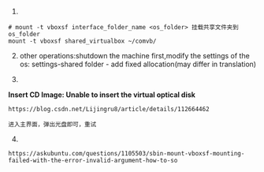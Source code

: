 1.

~~~
# mount -t vboxsf interface_folder_name <os_folder> 挂载共享文件夹到os_folder
mount -t vboxsf shared_virtualbox ~/comvb/
~~~


2.
    other operations:shutdown the machine first,modify the settings of the os:
	settings-shared folder - add fixed allocation(may differ in translation)

3.

**Insert CD Image: Unable to insert the virtual optical disk**

	https://blog.csdn.net/Lijingru8/article/details/112664462
	
	进入主界面，弹出光盘即可，重试

4.

	https://askubuntu.com/questions/1105503/sbin-mount-vboxsf-mounting-failed-with-the-error-invalid-argument-how-to-so

